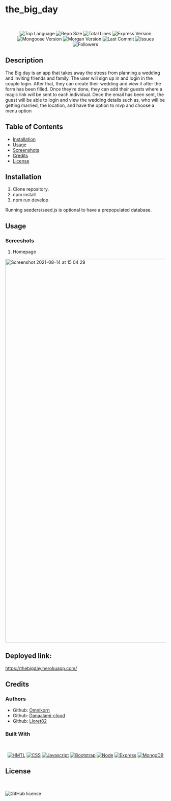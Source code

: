 # the_big_day


</br>
<p align="center">
    <img src="https://img.shields.io/github/languages/top/lloret82
/weight-is-just-number?style=for-the-badge" alt="Top Language" />
    <img src="https://img.shields.io/github/repo-size/lloret82
/weight-is-just-number?style=for-the-badge" alt="Repo Size" />   
    <img src="https://img.shields.io/tokei/lines/github/lloret82
/weight-is-just-number?style=for-the-badge" alt="Total Lines" />
    <img src="https://img.shields.io/github/package-json/dependency-version/lloret82
/weight-is-just-number/express?style=for-the-badge" alt="Express Version" />
    <img src="https://img.shields.io/github/package-json/dependency-version/lloret82
/weight-is-just-number/mongoose?style=for-the-badge" alt="Mongoose Version" />
    <img src="https://img.shields.io/github/package-json/dependency-version/lloret82
/weight-is-just-number/morgan?style=for-the-badge" alt="Morgan Version" />
    <img src="https://img.shields.io/github/last-commit/lloret82
/weight-is-just-number?style=for-the-badge" alt="Last Commit" />  
    <img src="https://img.shields.io/github/issues/lloret82
/weight-is-just-number?style=for-the-badge" alt="Issues" />  
    <img src="https://img.shields.io/github/followers/lloret82
?style=social" alt="Followers" />  
</p>


## Description

The Big day is an app that takes away the stress from planning a wedding and inviting friends and family. The user will sign up in and login in the couple login. After that, they can create their wedding and view it after the form has been filled. Once they’re done, they can add their guests where a magic link will be sent to each individual. Once the email has been sent, the guest will be able to login and view the wedding details such as, who will be getting married, the location, and have the option to rsvp and choose a menu option

## Table of Contents

* [Installation](#installation)
* [Usage](#usage)
* [Screenshots](#screenshots)   
* [Credits](#credits)
* [License](#license)

## Installation

1. Clone repository. 
2. npm install
3. npm run develop

Running seeders/seed.js is optional to have a prepopulated database.

<p align="center">
    <a href=" your heroku link"  alt="Live Site" /></a>
</p>


## Usage

### Screeshots

1. Homepage 
<img width="1201" alt="Screenshot 2021-08-14 at 15 04 29" src="https://user-images.githubusercontent.com/76731133/129445759-a9467a17-6d5e-43b1-b2bd-d8a45dd14e59.png">


## Deployed link:
https://thebigday.herokuapp.com/

## Credits

### Authors

- Github: [Omnikorn](https://github.com/Omnikorn)
- Github: [Danaalami-cloud](https://www.github.com/Danaalami-cloud)
- Github: [Lloret82](https://github.com/Lloret82)



### Built With

</br>
<p align="center">
    <a href="https://developer.mozilla.org/en-US/docs/Web/HTML"><img src="https://img.shields.io/badge/-HTML-orange?style=for-the-badge"  alt="HMTL" /></a>
    <a href="https://developer.mozilla.org/en-US/docs/Web/CSS"><img src="https://img.shields.io/badge/-CSS-blue?style=for-the-badge" alt="CSS" /></a>
    <a href="https://www.javascript.com/"><img src="https://img.shields.io/badge/-Javascript-yellow?style=for-the-badge" alt="Javascript" /></a>
    <a href="https://getbootstrap.com/"><img src="https://img.shields.io/badge/-Bootstrap-blueviolet?style=for-the-badge" alt="Bootstrap" /></a>
    <a href="https://nodejs.org/en/"><img src="https://img.shields.io/badge/-Node-orange?style=for-the-badge" alt="Node" /></a>
    <a href="https://www.npmjs.com/package/express"><img src="https://img.shields.io/badge/-Express-blue?style=for-the-badge" alt="Express" /></a>
    <a href="https://www.mongodb.com/"><img src="https://img.shields.io/badge/-MongoDB-blue?style=for-the-badge" alt="MongoDB" /></a>
</p>

## License


</br>

![GitHub license](https://img.shields.io/github/license/Naereen/StrapDown.js.svg)

